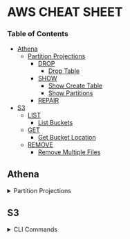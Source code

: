 # AWS CHEAT SHEET

### Table of Contents
* [Athena](#athena)
  * [Partition Projections](#partition-projections)
    * [DROP](#drop)
      * [Drop Table](#drop-table)
    * [SHOW](#show)
      * [Show Create Table](#show-create-table)
      * [Show Partitions](#show-partitions)
    * [REPAIR](#repair)
* [S3](#s3)
  * [LIST](#list)
    * [List Buckets](#list-buckets)
  * [GET](#get)
    * [Get Bucket Location](#get-bucket-location)
  * [REMOVE](#remove)
    * [Remove Multiple Files](#remove-multiple-files)


## Athena
<details>
  <summary>Partition Projections</summary>

### DROP
#### Drop Table
```sql
ALTER TABLE  <tableName>
DROP IF EXISTS PARTITION(year='yyyy', month='MM', day='dd')
```

### SHOW
#### Show Create Table
```sql
SHOW CREATE TABLE <tableName>
```
👉🏻 This shows table, and configuration info.

#### Show Partitions
```sql
SHOW PARTITIONS <tableName>
```
👉🏻 This shows whole partitioned data.

[↑ return to TOC](#table-of-contents)

#### REPAIR
##### Repair Manually
If your data looks like this,   
`s3://bucketName/path/distributionID/yyyy/MM/dd/hh`   
than
```sql
ALTER TABLE <db>.<bucketName>
ADD PARTITION (year='yyyy',month='MM', day='dd') 
LOCATION 's3://bucketName/path/distributionID/yyyy/MM/dd/hh'
```
```sql
# example code
ALTER TABLE default.cloudfront-test
ADD PARTITION (year='2020',month='10', day='05') 
LOCATION 's3://cloudfront-test/logs/abcdeabcded/2020/10/05/00'
```

##### Repair Automatically
If your data looks like this,
`s3://bucketName/path/distributionID/year=2020/month=10/day=05/hour=00`  
than
```sql
MSCK REPAIR TABLE <tableName>;
```

[↑ return to TOC](#table-of-contents)

</details>

## S3
<details>
  <summary>CLI Commands</summary>

### LIST
#### List Buckets
`aws s3 ls <bucketName>`

* w/ profile  
`aws --profile <profileName> s3 ls <bucketName>`


```
# output
2020-10-05 17:08:50 mybucketA
2020-10-06 14:55:44 mybucketB
```

`aws s3api list-obejcts`  
* w/ profile  
`aws --profile <profileName> s3 ls <bucketName>`  

```
# output
{
    "Buckets": [
        {
            "CreationDate": "2020-10-05T17:08:50.000Z",
            "Name": "mybucketA"
        },
        {
            "CreationDate": "2020-10-06T14:55:44.000Z",
            "Name": "mybucketB"
        },
        {
            "CreationDate": "2020-01-01T23:32:05+00:00",
            "Name": "mybucketC"
        }
    ],
    "Owner": {
        "DisplayName": "userName",
        "ID": "userID"
    },
}
```
👉🏻 Buckets are returned in alphabetical order.

### GET
#### Get Bucket Location
`aws s3api get-bucket-location --bucket <bucketName>`  
* w/ profile  
`aws --profile <profileName> s3api get-bucket-location --bucket <bucketName>`  


### REMOVE
#### Remove Multiple Files
Remove multiple files by `--exclude` and `--include` arguments   
`aws s3 rm s3://bucketName/path --recursive --exclude "*" --include "pattern*"`

```
# example code
aws s3 rm s3://cloudfront-test/logs --recursive --exclude "*" --include "abcdefghijklmnopqr/2020/10/04/*"
```

* **Results**      
![remove-multiple-objects](https://user-images.githubusercontent.com/48475824/95204315-e8a37680-081e-11eb-8361-873b5a800fa7.png)



[↑ return to TOC](#table-of-contents)

</detail>
